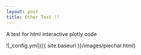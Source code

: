 ```yaml
---
layout: post
title: Other Test !!
---
```


A test for html interactive plotly code

![_config.yml]({{ site.baseurl }}/images/piechar.html)

